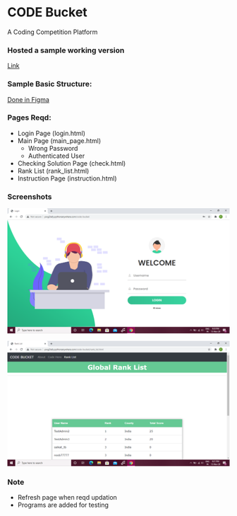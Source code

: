 # CODE Bucket
A Coding Competition Platform

### Hosted a sample working version
[Link](http://ysvg2tafy.pythonanywhere.com/code-bucket)

### Sample Basic Structure:
[Done in Figma](https://www.figma.com/file/Ixw0guPFJvZQBM8bOCJyB6/CODE-Bucket?node-id=0%3A1)


### Pages Reqd:
  - Login Page (login.html)
  - Main Page (main_page.html)
	- Wrong Password
	- Authenticated User
  - Checking Solution Page (check.html)
  - Rank List (rank_list.html)
  - Instruction Page (instruction.html)
  

### Screenshots
![Login Screenshot](/Screenshot/Login.png?raw=true "Login Page")

![RankList Screenshot](/Screenshot/RankList.png?raw=true "Ranklist Page")


### Note

- Refresh page when reqd updation
- Programs are added for testing
 
  
  


